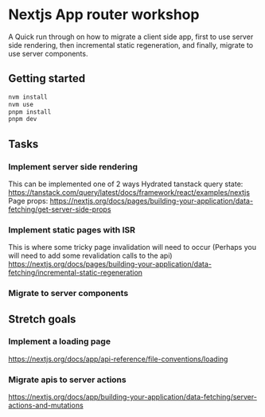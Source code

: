 # Nextjs App router workshop

A Quick run through on how to migrate a client side app, first to use server side rendering, then incremental static regeneration, and finally, migrate to use server components.

## Getting started

```bash
nvm install
nvm use
pnpm install
pnpm dev
```

## Tasks

### Implement server side rendering

This can be implemented one of 2 ways
Hydrated tanstack query state: https://tanstack.com/query/latest/docs/framework/react/examples/nextjs
Page props: https://nextjs.org/docs/pages/building-your-application/data-fetching/get-server-side-props

### Implement static pages with ISR

This is where some tricky page invalidation will need to occur (Perhaps you will need to add some revalidation calls to the api)
https://nextjs.org/docs/pages/building-your-application/data-fetching/incremental-static-regeneration

### Migrate to server components

## Stretch goals

### Implement a loading page

https://nextjs.org/docs/app/api-reference/file-conventions/loading

### Migrate apis to server actions

https://nextjs.org/docs/app/building-your-application/data-fetching/server-actions-and-mutations
